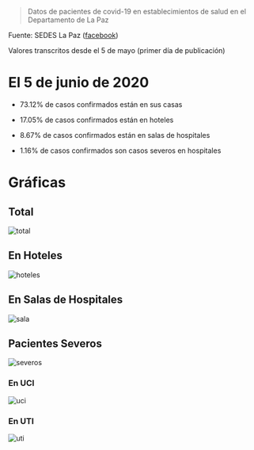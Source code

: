 > Datos de pacientes de covid-19 en establecimientos de salud en el Departamento de La Paz

Fuente: SEDES La Paz ([facebook](https://www.facebook.com/Sedeslp/photos/))

Valores transcritos desde el 5 de mayo (primer día de publicación)

# El 5 de junio de 2020

- 73.12% de casos confirmados están en sus casas

- 17.05% de casos confirmados están en hoteles

- 8.67% de casos confirmados están en salas de hospitales

- 1.16% de casos confirmados son casos severos en hospitales

# Gráficas

## Total

![total](plots/pacientes.png)

## En Hoteles

![hoteles](plots/hospitel.png)

## En Salas de Hospitales

![sala](plots/sala.png)

## Pacientes Severos

![severos](plots/severos.png)

### En UCI

![uci](plots/uci.png)

### En UTI

![uti](plots/uti.png)